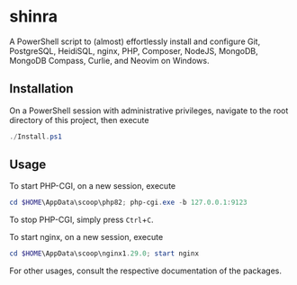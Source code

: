 # shinra
A PowerShell script to (almost) effortlessly install and configure Git, PostgreSQL, HeidiSQL, nginx, PHP, Composer, NodeJS, MongoDB, MongoDB Compass, Curlie, and Neovim on Windows.

## Installation
On a PowerShell session with administrative privileges, navigate to the root directory of this project, then execute
```powershell
./Install.ps1
```

## Usage
To start PHP-CGI, on a new session, execute
```powershell
cd $HOME\AppData\scoop\php82; php-cgi.exe -b 127.0.0.1:9123
```

To stop PHP-CGI, simply press ```Ctrl```+```C```.

To start nginx, on a new session, execute
```powershell
cd $HOME\AppData\scoop\nginx1.29.0; start nginx
```

For other usages, consult the respective documentation of the packages.
